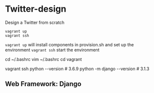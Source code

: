# Twitter-design
Design a Twitter from scratch

```
vagrant up
vagrant ssh
```
`vagrant up` will install components in provision.sh and set up the environment
`vagrant ssh` start the environment

cd ~/.bashrc
vim ~/.bashrc
cd vagrant


vagrant ssh
python --version            # 3.6.9
python -m django --version  # 3.1.3


## Web Framework: Django